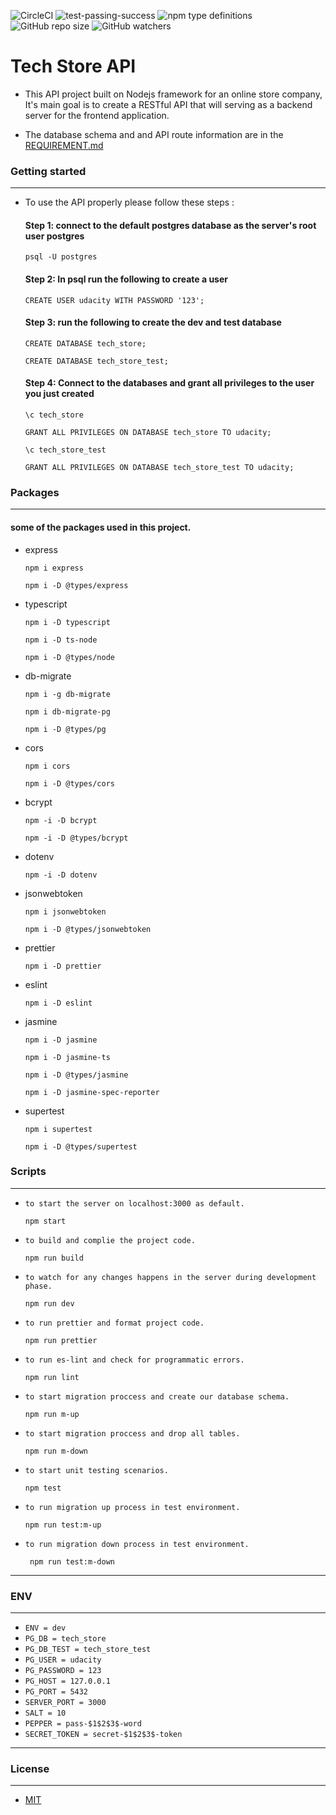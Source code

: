 ![CircleCI](https://img.shields.io/circleci/build/github/AhmadYousif89/Tech_Store/main) ![test-passing-success](https://user-images.githubusercontent.com/90717578/159390995-332c826e-259f-4881-a7cb-835651909464.svg) ![npm type definitions](https://img.shields.io/npm/types/typescript) ![GitHub repo size](https://img.shields.io/github/repo-size/AhmadYousif89/Tech_Store) ![GitHub watchers](https://img.shields.io/github/watchers/AhmadYousif89/tech_store?style=social)
# Tech Store API

- This API project built on Nodejs framework for an online store company, It's main goal is to create a RESTful API that will serving as a backend server for the frontend application.

- The database schema and and API route information are in the [REQUIREMENT.md](https://github.com/AhmadYousif89/Tech_Store/blob/main/REQUIREMENTS.md)

### Getting started
***

- To use the API properly please follow these steps :

  #### Step 1: connect to the default postgres database as the server's root user postgres

     ```
     psql -U postgres

     ```

  #### Step 2: In psql run the following to create a user

     ```
     CREATE USER udacity WITH PASSWORD '123';
     ```

  #### Step 3: run the following to create the dev and test database

     ```
     CREATE DATABASE tech_store;
     ```

     ```
     CREATE DATABASE tech_store_test;
     ```

  #### Step 4: Connect to the databases and grant all privileges to the user you just created

     ```
     \c tech_store
     ```

     ```
     GRANT ALL PRIVILEGES ON DATABASE tech_store TO udacity;
     ```

     ```
     \c tech_store_test
     ```

     ```
     GRANT ALL PRIVILEGES ON DATABASE tech_store_test TO udacity;
     ```

### Packages
***

#### some of the packages used in this project.
- express

  ```
  npm i express
  ```

  ```
  npm i -D @types/express
  ```

- typescript

  ```
  npm i -D typescript
  ```

  ```
  npm i -D ts-node
  ```

  ```
  npm i -D @types/node
  ```

- db-migrate

  ```
  npm i -g db-migrate
  ```

  ```
  npm i db-migrate-pg
  ```

  ```
  npm i -D @types/pg
  ```

- cors

  ```
  npm i cors
  ```

  ```
  npm i -D @types/cors
  ```

- bcrypt

  ```
  npm -i -D bcrypt
  ```

  ```
  npm -i -D @types/bcrypt
  ```

- dotenv

  ```
  npm -i -D dotenv
  ```

- jsonwebtoken

  ```
  npm i jsonwebtoken
  ```

  ```
  npm i -D @types/jsonwebtoken
  ```

- prettier

  ```
  npm i -D prettier
  ```

- eslint

  ```
  npm i -D eslint
  ```

- jasmine

  ```
  npm i -D jasmine
  ```

  ```
  npm i -D jasmine-ts
  ```

  ```
  npm i -D @types/jasmine
  ```

  ```
  npm i -D jasmine-spec-reporter
  ```

- supertest

  ```
  npm i supertest
  ```

  ```
  npm i -D @types/supertest
  ```

### Scripts
***

- `to start the server on localhost:3000 as default.`

  ```
  npm start
  ```

- `to build and complie the project code.`
  ```
  npm run build
  ```
- `to watch for any changes happens in the server during development phase.`
  ```
  npm run dev
  ```
- `to run prettier and format project code.`
  ```
  npm run prettier
  ```
- `to run es-lint and check for programmatic errors.`
  ```
  npm run lint
  ```
- `to start migration proccess and create our database schema.`
  ```
  npm run m-up
  ```
- `to start migration proccess and drop all tables.`
  ```
  npm run m-down
  ```
- `to start unit testing scenarios.`
  ```
  npm test
  ```
- `to run migration up process in test environment.`
  ```
  npm run test:m-up
  ```
- `to run migration down process in test environment.`
  ```
   npm run test:m-down
  ```

---

### ENV
***

- `ENV = dev`
- `PG_DB = tech_store`
- `PG_DB_TEST = tech_store_test`
- `PG_USER = udacity`
- `PG_PASSWORD = 123`
- `PG_HOST = 127.0.0.1`
- `PG_PORT = 5432`
- `SERVER_PORT = 3000`
- `SALT = 10`
- `PEPPER = pass-$1$2$3$-word`
- `SECRET_TOKEN = secret-$1$2$3$-token`

---

### License
***

- [MIT](https://choosealicense.com/licenses/mit/)
